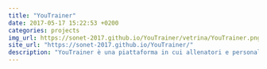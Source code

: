 ```yaml
---
title: "YouTrainer"
date: 2017-05-17 15:22:53 +0200
categories: projects
img_url: https://sonet-2017.github.io/YouTrainer/vetrina/YouTrainer.png
site_url: "https://sonet-2017.github.io/YouTrainer/"
description: "YouTrainer è una piattaforma in cui allenatori e personal trainer condividono la loro esperienza e i loro metodi di allenamento mediante percorsi di video tutorial permettendo agli utenti di ..."
---
```


